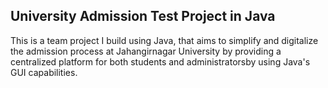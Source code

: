 ## University Admission Test Project in Java

This is a team project I build using Java, that aims to simplify and digitalize 
the admission process at Jahangirnagar University by providing a centralized 
platform for both students and administratorsby using Java's GUI capabilities.

